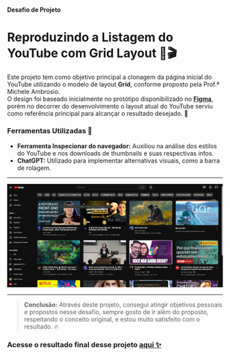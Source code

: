 #### Desafio de Projeto
# Reproduzindo a Listagem do YouTube com Grid Layout 📓🎬

Este projeto tem como objetivo principal a clonagem da página inicial do YouTube utilizando o modelo de layout **Grid**, conforme proposto pela Prof.ª Michele Ambrosio.  
O design foi baseado inicialmente no protótipo disponibilizado no [**Figma**](https://www.figma.com/design/KknwioExyqKD3D2eSVFrcW/Desafio-Grid---DIO?node-id=0-1), porém no decorrer do desenvolvimento o layout atual do YouTube serviu como referência principal para alcançar o resultado desejado. 📝

### Ferramentas Utilizadas 👾
- **Ferramenta Inspecionar do navegador:** Auxiliou na análise dos estilos do YouTube e nos downloads de thumbnails e suas respectivas infos.
- **ChatGPT:** Utilizado para implementar alternativas visuais, como a barra de rolagem.

----------------------

![Screenshot-Projeto-Finalizado](./assets/images/Screenshot-GYT.png)

----------------------

> **Conclusão:** Através deste projeto, consegui atingir objetivos pessoais e propostos nesse desafio, sempre gosto de ir além do proposto, respeitando o conceito original, e estou muito satisfeito com o resultado. 🔥

### Acesse o resultado final desse projeto [**aqui** ✨](https://iisrax.github.io/Grid-YouTube/)